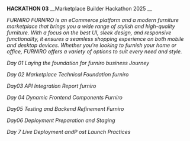 __HACKATHON 03__
__Marketplace Builder Hackathon 2025 __

   *FURNIRO*
*FURNIRO is an eCommerce platform and a modern furniture marketplace that brings you a wide range of stylish and high-quality furniture. With a focus on the best UI, sleek design, and responsive functionality, it ensures a seamless shopping experience on both mobile and desktop devices. Whether you're looking to furnish your home or office, FURNIRO offers a variety of options to suit every need and style.*

*Day 01 Laying the foundation for furniro business Journey*

*Day 02 Marketplace Technical Foundation furniro*

*Day03 API Integration Report furniro*

*Day 04  Dynamic Frontend Components  Furniro*

*Day05 Testing and Backend Refinement Furniro*

*Day06 Deployment Preparation and Staging*

*Day 7 Live Deployment andP ost Launch Practices*
